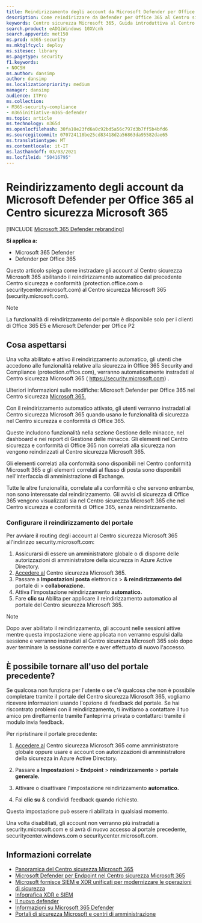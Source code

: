 ```yaml
---
title: Reindirizzamento degli account da Microsoft Defender per Office 365 al nuovo Centro sicurezza Microsoft 365
description: Come reindirizzare da Defender per Office 365 al Centro sicurezza Microsoft 365.
keywords: Centro sicurezza Microsoft 365, Guida introduttiva al Centro sicurezza Microsoft 365, reindirizzamento del Centro sicurezza
search.product: eADQiWindows 10XVcnh
search.appverid: met150
ms.prod: m365-security
ms.mktglfcycl: deploy
ms.sitesec: library
ms.pagetype: security
f1.keywords:
- NOCSH
ms.author: dansimp
author: dansimp
ms.localizationpriority: medium
manager: dansimp
audience: ITPro
ms.collection:
- M365-security-compliance
- m365initiative-m365-defender
ms.topic: article
ms.technology: m365d
ms.openlocfilehash: 30fa10e23fd6a0c92bd5a56c797d3b7ff5b4bfd6
ms.sourcegitcommit: 070724118be25cd83418d2a56863da95582dae65
ms.translationtype: MT
ms.contentlocale: it-IT
ms.lasthandoff: 03/03/2021
ms.locfileid: "50416795"
---
```

# <a name="redirecting-accounts-from-microsoft-defender-for-office-365-to-the-microsoft-365-security-center"></a>Reindirizzamento degli account da Microsoft Defender per Office 365 al Centro sicurezza Microsoft 365

[!INCLUDE [Microsoft 365 Defender rebranding](../includes/microsoft-defender.md)]

**Si applica a:**

- Microsoft 365 Defender
- Defender per Office 365

Questo articolo spiega come instradare gli account al Centro sicurezza Microsoft 365 abilitando il reindirizzamento automatico dal precedente Centro sicurezza e conformità (protection.office.com o securitycenter.microsoft.com) al Centro sicurezza Microsoft 365 (security.microsoft.com).

>[!NOTE]
> La funzionalità di reindirizzamento del portale è disponibile solo per i clienti di Office 365 E5 e Microsoft Defender per Office P2

## <a name="what-to-expect"></a>Cosa aspettarsi
Una volta abilitato e attivo il reindirizzamento automatico, gli utenti che accedono alle funzionalità relative alla sicurezza in Office 365 Security and Compliance (protection.office.com), verranno automaticamente instradati al Centro sicurezza Microsoft 365 ( https://security.microsoft.com) .  

Ulteriori informazioni sulle modifiche: Microsoft Defender per Office 365 nel Centro sicurezza [Microsoft 365.](microsoft-365-security-center-mdo.md)

Con il reindirizzamento automatico attivato, gli utenti verranno instradati al Centro sicurezza Microsoft 365 quando usano le funzionalità di sicurezza nel Centro sicurezza e conformità di Office 365.

Queste includono funzionalità nella sezione Gestione delle minacce, nel dashboard e nei report di Gestione delle minacce. Gli elementi nel Centro sicurezza e conformità di Office 365 non correlati alla sicurezza non vengono reindirizzati al Centro sicurezza Microsoft 365.

Gli elementi correlati alla conformità sono disponibili nel Centro conformità Microsoft 365 e gli elementi correlati al flusso di posta sono disponibili nell'interfaccia di amministrazione di Exchange.

Tutte le altre funzionalità, correlate alla conformità o che servono entrambe, non sono interessate dal reindirizzamento. Gli avvisi di sicurezza di Office 365 vengono visualizzati sia nel Centro sicurezza Microsoft 365 che nel Centro sicurezza e conformità di Office 365, senza reindirizzamento.  

### <a name="set-up-portal-redirection"></a>Configurare il reindirizzamento del portale
Per avviare il routing degli account al Centro sicurezza Microsoft 365 all'indirizzo security.microsoft.com:

1. Assicurarsi di essere un amministratore globale o di disporre delle autorizzazioni di amministratore della sicurezza in Azure Active Directory.
2. [Accedere al](https://security.microsoft.com/) Centro sicurezza Microsoft 365.
3. Passare a **Impostazioni posta** elettronica  >  **& reindirizzamento del** portale di  >  **collaborazione.**  
4. Attiva l'impostazione reindirizzamento **automatico.**
5. Fare **clic su** Abilita per applicare il reindirizzamento automatico al portale del Centro sicurezza Microsoft 365.

> [!NOTE]
> Dopo aver abilitato il reindirizzamento, gli account nelle sessioni attive mentre questa impostazione viene applicata non verranno espulsi dalla sessione e verranno instradati al Centro sicurezza Microsoft 365 solo dopo aver terminare la sessione corrente e aver effettuato di nuovo l'accesso.

## <a name="can-i-go-back-to-using-the-former-portal"></a>È possibile tornare all'uso del portale precedente?
Se qualcosa non funziona per l'utente o se c'è qualcosa che non è possibile completare tramite il portale del Centro sicurezza Microsoft 365, vogliamo ricevere informazioni usando l'opzione di feedback del portale. Se hai riscontrato problemi con il reindirizzamento, ti invitiamo a contattare il tuo amico pm direttamente tramite l'anteprima privata o contattarci tramite il modulo invia feedback.

Per ripristinare il portale precedente:

1. [Accedere al](https://security.microsoft.com/) Centro sicurezza Microsoft 365 come amministratore globale oppure usare e account con autorizzazioni di amministratore della sicurezza in Azure Active Directory.

2. Passare a **Impostazioni**  >  **Endpoint**  >  **reindirizzamento**  >  **portale generale.**  

3. Attivare o disattivare l'impostazione reindirizzamento **automatico.**

4. Fai **clic su** & condividi feedback quando richiesto.

Questa impostazione può essere ri abilitata in qualsiasi momento.

Una volta disabilitati, gli account non verranno più instradati a security.microsoft.com e si avrà di nuovo accesso al portale precedente, securitycenter.windows.com o securitycenter.microsoft.com.

## <a name="related-information"></a>Informazioni correlate
- [Panoramica del Centro sicurezza Microsoft 365](overview-security-center.md)
- [Microsoft Defender per Endpoint nel Centro sicurezza Microsoft 365](microsoft-365-security-center-mde.md)
- [Microsoft fornisce SIEM e XDR unificati per modernizzare le operazioni di sicurezza](https://www.microsoft.com/security/blog/?p=91813) 
- [Infografica XDR e SIEM](https://afrait.com/blog/xdr-versus-siem/) 
- [Il nuovo defender](https://afrait.com/blog/the-new-defender/) 
- [Informazioni su Microsoft 365 Defender](https://www.microsoft.com/microsoft-365/security/microsoft-365-defender) 
- [Portali di sicurezza Microsoft e centri di amministrazione](portals.md)